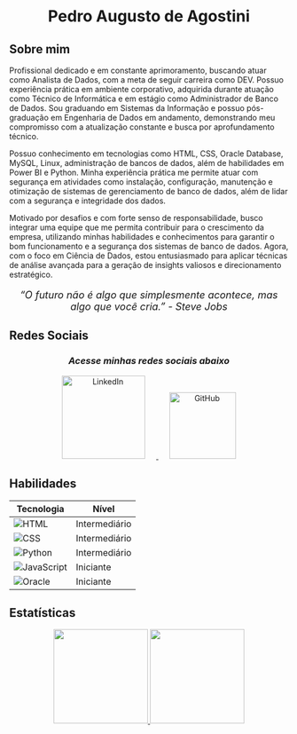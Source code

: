 <h1 align="center">Pedro Augusto de Agostini</h1>

## Sobre mim

Profissional dedicado e em constante aprimoramento, buscando atuar como Analista de Dados, com a meta de seguir carreira como DEV. Possuo experiência prática em ambiente corporativo, adquirida durante atuação como Técnico de Informática e em estágio como Administrador de Banco de Dados. Sou graduando em Sistemas da Informação e possuo pós-graduação em Engenharia de Dados em andamento, demonstrando meu compromisso com a atualização constante e busca por aprofundamento técnico.

Possuo conhecimento em tecnologias como HTML, CSS, Oracle Database, MySQL, Linux, administração de bancos de dados, além de habilidades em Power BI e Python. Minha experiência prática me permite atuar com segurança em atividades como instalação, configuração, manutenção e otimização de sistemas de gerenciamento de banco de dados, além de lidar com a segurança e integridade dos dados.

Motivado por desafios e com forte senso de responsabilidade, busco integrar uma equipe que me permita contribuir para o crescimento da empresa, utilizando minhas habilidades e conhecimentos para garantir o bom funcionamento e a segurança dos sistemas de banco de dados. Agora, com o foco em Ciência de Dados, estou entusiasmado para aplicar técnicas de análise avançada para a geração de insights valiosos e direcionamento estratégico.

<p align="center" style="font-size: 18px; font-style: italic;">“O futuro não é algo que simplesmente acontece, mas algo que você cria.” - Steve Jobs</p>


## Redes Sociais

<div style="text-align: center;">
    <h3 style="font-style: italic;">Acesse minhas redes sociais abaixo</h3>
    <a href="https://www.linkedin.com/in/pedrodeagostini/" target="_blank">
        <img src="https://img.shields.io/badge/LinkedIn-0077B5?style=for-the-badge&logo=linkedin&logoColor=white" alt="LinkedIn" style="width: 150px; margin: 0 20px;">
    </a>
    <a href="https://github.com/PedroAgostini" target="_blank">
        <img src="https://img.shields.io/badge/GitHub-181717?style=for-the-badge&logo=github&logoColor=white" alt="GitHub" style="width: 120px; margin: 0 20px;">
    </a>
</div>

<h2>Habilidades</h2>

<div align="center">

| Tecnologia  | Nível   |
|-------------|---------|
| <img src="https://img.shields.io/badge/HTML-000?style=for-the-badge&logo=html5" alt="HTML"> | Intermediário |
| <img src="https://img.shields.io/badge/CSS-000?style=for-the-badge&logo=css3" alt="CSS"> | Intermediário |
| <img src="https://img.shields.io/badge/Python_Datascience-000?style=for-the-badge&logo=python" alt="Python"> | Intermediário |
| <img src="https://img.shields.io/badge/JavaScript-000?style=for-the-badge&logo=javascript" alt="JavaScript"> | Iniciante |
| <img src="https://img.shields.io/badge/Oracle_db-000?style=for-the-badge&logo=oracle" alt="Oracle"> | Iniciante |

</div>


## Estatísticas

<p align="center">
  <a href="https://github.com/PedroAgostini">
    <img height="170em" src="https://github-readme-stats.vercel.app/api?username=PedroAgostini&show_icons=true&theme=tokyonight&include_all_commits=true&count_private=true"/>
    <img height="170em" src="https://github-readme-stats.vercel.app/api/top-langs/?username=PedroAgostini&layout=compact&langs_count=7&theme=tokyonight"/>
  </a>
</p>
